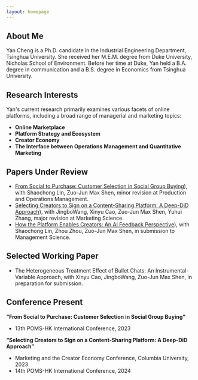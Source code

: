 ```yaml
---
layout: homepage
---
```


## About Me

Yan Cheng is a Ph.D. candidate in the Industrial Engineering Department, Tsinghua University. She received her M.E.M. degree from Duke University, Nicholas School of Environment. Before her time at Duke, Yan held a B.A. degree in communication and a B.S. degree in Economics from Tsinghua University.


## Research Interests

Yan's current research primarily examines various facets of online platforms, including a broad range of managerial and marketing topics:

- **Online Marketplace**
- **Platform Strategy and Ecosystem**
- **Creator Economy**
- **The Interface between Operations Management and Quantitative Marketing**


## Papers Under Review

- [From Social to Purchase: Customer Selection in Social Group Buying]([https://papers.ssrn.com/sol3/papers.cfm?abstract_id=4082229)), with Shaochong Lin, Zuo-Jun Max Shen, minor revision at Production and Operations Management.
- [Selecting Creators to Sign on a Content-Sharing Platform: A Deep-DiD Approach]([https://papers.ssrn.com/sol3/papers.cfm?abstract_id=4622422)), with JingboWang, Xinyu Cao, Zuo-Jun Max Shen, Yuhui Zhang, major revision at Marketing Science.
- [How the Platform Enables Creators: An AI Feedback Perspective]([https://papers.ssrn.com/sol3/papers.cfm?abstract_id=4769961)), with Shaochong Lin, Zhou Zhou, Zuo-Jun Max Shen, in submission to Management Science.

## Selected Working Paper

- The Heterogeneous Treatment Effect of Bullet Chats: An Instrumental-Variable
Approach, with Xinyu Cao, JingboWang, Zuo-Jun Max Shen, in preparation for submission.

## Conference Present

**“From Social to Purchase: Customer Selection in Social Group Buying”**
- 13th POMS-HK International Conference, 2023

**“Selecting Creators to Sign on a Content-Sharing Platform: A Deep-DiD Approach”**
- Marketing and the Creator Economy Conference, Columbia University, 2023
- 14th POMS-HK International Conference, 2024




  
